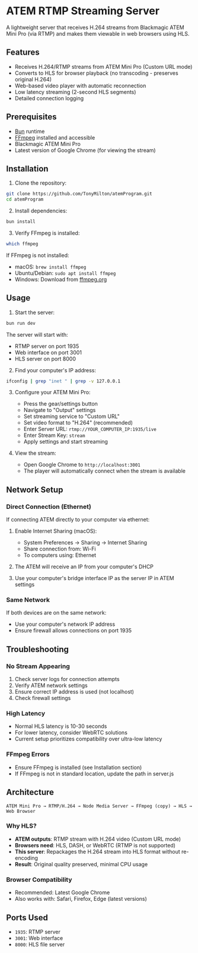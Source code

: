 # ATEM RTMP Streaming Server

A lightweight server that receives H.264 streams from Blackmagic ATEM Mini Pro (via RTMP) and makes them viewable in web browsers using HLS.

## Features

- Receives H.264/RTMP streams from ATEM Mini Pro (Custom URL mode)
- Converts to HLS for browser playback (no transcoding - preserves original H.264)
- Web-based video player with automatic reconnection
- Low latency streaming (2-second HLS segments)
- Detailed connection logging

## Prerequisites

- [Bun](https://bun.sh/) runtime
- [FFmpeg](https://ffmpeg.org/) installed and accessible
- Blackmagic ATEM Mini Pro
- Latest version of Google Chrome (for viewing the stream)

## Installation

1. Clone the repository:
```bash
git clone https://github.com/TonyMilton/atemProgram.git
cd atemProgram
```

2. Install dependencies:
```bash
bun install
```

3. Verify FFmpeg is installed:
```bash
which ffmpeg
```

If FFmpeg is not installed:
- macOS: `brew install ffmpeg`
- Ubuntu/Debian: `sudo apt install ffmpeg`
- Windows: Download from [ffmpeg.org](https://ffmpeg.org/download.html)

## Usage

1. Start the server:
```bash
bun run dev
```

The server will start with:
- RTMP server on port 1935
- Web interface on port 3001
- HLS server on port 8000

2. Find your computer's IP address:
```bash
ifconfig | grep "inet " | grep -v 127.0.0.1
```

3. Configure your ATEM Mini Pro:
   - Press the gear/settings button
   - Navigate to "Output" settings
   - Set streaming service to "Custom URL"
   - Set video format to "H.264" (recommended)
   - Enter Server URL: `rtmp://YOUR_COMPUTER_IP:1935/live`
   - Enter Stream Key: `stream`
   - Apply settings and start streaming

4. View the stream:
   - Open Google Chrome to `http://localhost:3001`
   - The player will automatically connect when the stream is available

## Network Setup

### Direct Connection (Ethernet)
If connecting ATEM directly to your computer via ethernet:

1. Enable Internet Sharing (macOS):
   - System Preferences → Sharing → Internet Sharing
   - Share connection from: Wi-Fi
   - To computers using: Ethernet

2. The ATEM will receive an IP from your computer's DHCP
3. Use your computer's bridge interface IP as the server IP in ATEM settings

### Same Network
If both devices are on the same network:
- Use your computer's network IP address
- Ensure firewall allows connections on port 1935

## Troubleshooting

### No Stream Appearing
1. Check server logs for connection attempts
2. Verify ATEM network settings
3. Ensure correct IP address is used (not localhost)
4. Check firewall settings

### High Latency
- Normal HLS latency is 10-30 seconds
- For lower latency, consider WebRTC solutions
- Current setup prioritizes compatibility over ultra-low latency

### FFmpeg Errors
- Ensure FFmpeg is installed (see Installation section)
- If FFmpeg is not in standard location, update the path in server.js

## Architecture

```
ATEM Mini Pro → RTMP/H.264 → Node Media Server → FFmpeg (copy) → HLS → Web Browser
```

### Why HLS?
- **ATEM outputs**: RTMP stream with H.264 video (Custom URL mode)
- **Browsers need**: HLS, DASH, or WebRTC (RTMP is not supported)
- **This server**: Repackages the H.264 stream into HLS format without re-encoding
- **Result**: Original quality preserved, minimal CPU usage

### Browser Compatibility
- Recommended: Latest Google Chrome
- Also works with: Safari, Firefox, Edge (latest versions)

## Ports Used

- `1935`: RTMP server
- `3001`: Web interface
- `8000`: HLS file server

